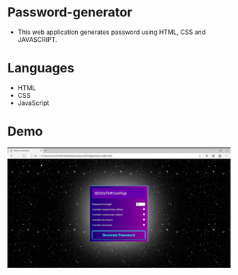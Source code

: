 # Password-generator
+ This web application generates password using HTML, CSS and JAVASCRIPT.

# Languages
+ HTML
+ CSS
+ JavaScript

# Demo
![](Password-Generator-Profile-1-Microsoft_-Edge-2020-09-07-23-00-38.gif)
